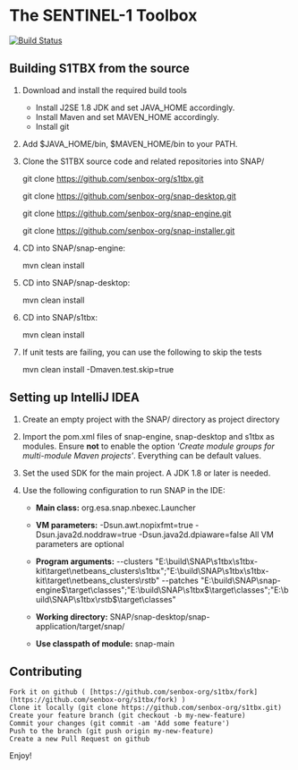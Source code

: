 The SENTINEL-1 Toolbox
======================

[![Build Status](https://travis-ci.org/senbox-org/s1tbx.svg?branch=master)](https://travis-ci.org/senbox-org/s1tbx) 

Building S1TBX from the source
------------------------------

1. Download and install the required build tools
	* Install J2SE 1.8 JDK and set JAVA_HOME accordingly. 
	* Install Maven and set MAVEN_HOME accordingly. 
	* Install git
2. Add $JAVA_HOME/bin, $MAVEN_HOME/bin to your PATH.

3. Clone the S1TBX source code and related repositories into SNAP/

	git clone https://github.com/senbox-org/s1tbx.git
	
    git clone https://github.com/senbox-org/snap-desktop.git
    
	git clone https://github.com/senbox-org/snap-engine.git
    
    git clone https://github.com/senbox-org/snap-installer.git
	
4. CD into SNAP/snap-engine:

   mvn clean install

5. CD into SNAP/snap-desktop:

   mvn clean install

6. CD into SNAP/s1tbx:

   mvn clean install
   
7. If unit tests are failing, you can use the following to skip the tests
   
   mvn clean install -Dmaven.test.skip=true
	
Setting up IntelliJ IDEA
------------------------

1. Create an empty project with the SNAP/ directory as project directory

2. Import the pom.xml files of snap-engine, snap-desktop and s1tbx as modules. Ensure **not** to enable
the option *'Create module groups for multi-module Maven projects'*. Everything can be default values.

3. Set the used SDK for the main project. A JDK 1.8 or later is needed.

4. Use the following configuration to run SNAP in the IDE:
	* **Main class:** org.esa.snap.nbexec.Launcher
	* **VM parameters:** -Dsun.awt.nopixfmt=true -Dsun.java2d.noddraw=true -Dsun.java2d.dpiaware=false
	All VM parameters are optional
    * **Program arguments:** 
    --clusters
    "E:\build\SNAP\s1tbx\s1tbx-kit\target\netbeans_clusters\s1tbx";"E:\build\SNAP\s1tbx\s1tbx-kit\target\netbeans_clusters\rstb"
    --patches
    "E:\build\SNAP\snap-engine\$\target\classes";"E:\build\SNAP\s1tbx\$\target\classes";"E:\build\SNAP\s1tbx\rstb\$\target\classes"
    
	* **Working directory:** SNAP/snap-desktop/snap-application/target/snap/
	* **Use classpath of module:** snap-main

Contributing
------------

    Fork it on github ( [https://github.com/senbox-org/s1tbx/fork](https://github.com/senbox-org/s1tbx/fork) )
    Clone it locally (git clone https://github.com/senbox-org/s1tbx.git)
    Create your feature branch (git checkout -b my-new-feature)
    Commit your changes (git commit -am 'Add some feature')
    Push to the branch (git push origin my-new-feature)
    Create a new Pull Request on github
    
    
Enjoy!
